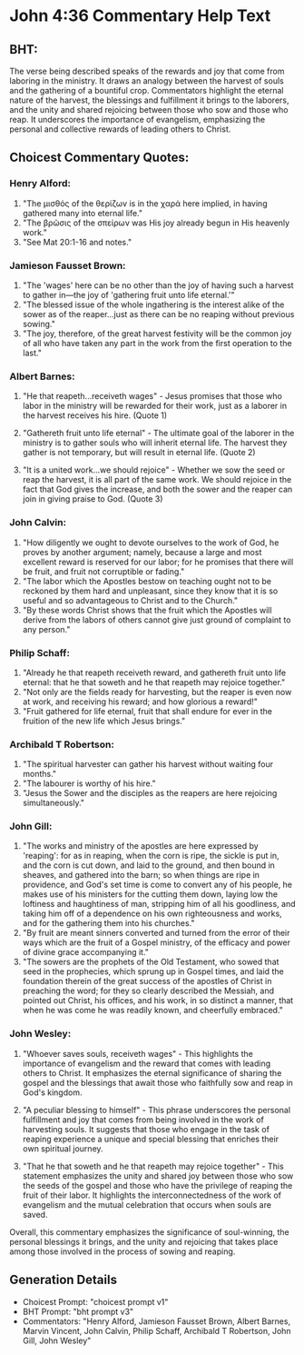 # John 4:36 Commentary Help Text

## BHT:
The verse being described speaks of the rewards and joy that come from laboring in the ministry. It draws an analogy between the harvest of souls and the gathering of a bountiful crop. Commentators highlight the eternal nature of the harvest, the blessings and fulfillment it brings to the laborers, and the unity and shared rejoicing between those who sow and those who reap. It underscores the importance of evangelism, emphasizing the personal and collective rewards of leading others to Christ.

## Choicest Commentary Quotes:
### Henry Alford:
1. "The μισθός of the θερίζων is in the χαρά here implied, in having gathered many into eternal life." 
2. "The βρῶσις of the σπείρων was His joy already begun in His heavenly work." 
3. "See Mat 20:1-16 and notes."

### Jamieson Fausset Brown:
1. "The 'wages' here can be no other than the joy of having such a harvest to gather in—the joy of 'gathering fruit unto life eternal.'" 
2. "The blessed issue of the whole ingathering is the interest alike of the sower as of the reaper...just as there can be no reaping without previous sowing."
3. "The joy, therefore, of the great harvest festivity will be the common joy of all who have taken any part in the work from the first operation to the last."

### Albert Barnes:
1. "He that reapeth...receiveth wages" - Jesus promises that those who labor in the ministry will be rewarded for their work, just as a laborer in the harvest receives his hire. (Quote 1)

2. "Gathereth fruit unto life eternal" - The ultimate goal of the laborer in the ministry is to gather souls who will inherit eternal life. The harvest they gather is not temporary, but will result in eternal life. (Quote 2)

3. "It is a united work...we should rejoice" - Whether we sow the seed or reap the harvest, it is all part of the same work. We should rejoice in the fact that God gives the increase, and both the sower and the reaper can join in giving praise to God. (Quote 3)

### John Calvin:
1. "How diligently we ought to devote ourselves to the work of God, he proves by another argument; namely, because a large and most excellent reward is reserved for our labor; for he promises that there will be fruit, and fruit not corruptible or fading."
2. "The labor which the Apostles bestow on teaching ought not to be reckoned by them hard and unpleasant, since they know that it is so useful and so advantageous to Christ and to the Church."
3. "By these words Christ shows that the fruit which the Apostles will derive from the labors of others cannot give just ground of complaint to any person."

### Philip Schaff:
1. "Already he that reapeth receiveth reward, and gathereth fruit unto life eternal: that he that soweth and he that reapeth may rejoice together." 
2. "Not only are the fields ready for harvesting, but the reaper is even now at work, and receiving his reward; and how glorious a reward!" 
3. "Fruit gathered for life eternal, fruit that shall endure for ever in the fruition of the new life which Jesus brings."

### Archibald T Robertson:
1. "The spiritual harvester can gather his harvest without waiting four months."
2. "The labourer is worthy of his hire."
3. "Jesus the Sower and the disciples as the reapers are here rejoicing simultaneously."

### John Gill:
1. "The works and ministry of the apostles are here expressed by 'reaping': for as in reaping, when the corn is ripe, the sickle is put in, and the corn is cut down, and laid to the ground, and then bound in sheaves, and gathered into the barn; so when things are ripe in providence, and God's set time is come to convert any of his people, he makes use of his ministers for the cutting them down, laying low the loftiness and haughtiness of man, stripping him of all his goodliness, and taking him off of a dependence on his own righteousness and works, and for the gathering them into his churches."
2. "By fruit are meant sinners converted and turned from the error of their ways which are the fruit of a Gospel ministry, of the efficacy and power of divine grace accompanying it."
3. "The sowers are the prophets of the Old Testament, who sowed that seed in the prophecies, which sprung up in Gospel times, and laid the foundation therein of the great success of the apostles of Christ in preaching the word; for they so clearly described the Messiah, and pointed out Christ, his offices, and his work, in so distinct a manner, that when he was come he was readily known, and cheerfully embraced."

### John Wesley:
1. "Whoever saves souls, receiveth wages" - This highlights the importance of evangelism and the reward that comes with leading others to Christ. It emphasizes the eternal significance of sharing the gospel and the blessings that await those who faithfully sow and reap in God's kingdom.

2. "A peculiar blessing to himself" - This phrase underscores the personal fulfillment and joy that comes from being involved in the work of harvesting souls. It suggests that those who engage in the task of reaping experience a unique and special blessing that enriches their own spiritual journey.

3. "That he that soweth and he that reapeth may rejoice together" - This statement emphasizes the unity and shared joy between those who sow the seeds of the gospel and those who have the privilege of reaping the fruit of their labor. It highlights the interconnectedness of the work of evangelism and the mutual celebration that occurs when souls are saved.

Overall, this commentary emphasizes the significance of soul-winning, the personal blessings it brings, and the unity and rejoicing that takes place among those involved in the process of sowing and reaping.


## Generation Details
- Choicest Prompt: "choicest prompt v1"
- BHT Prompt: "bht prompt v3"
- Commentators: "Henry Alford, Jamieson Fausset Brown, Albert Barnes, Marvin Vincent, John Calvin, Philip Schaff, Archibald T Robertson, John Gill, John Wesley"
